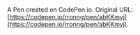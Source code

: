 # 

A Pen created on CodePen.io. Original URL: [https://codepen.io/rronng/pen/abKKmyj](https://codepen.io/rronng/pen/abKKmyj).

